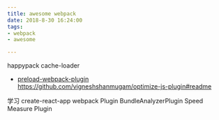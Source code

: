 ```yaml
---
title: awesome webpack
date: 2018-8-30 16:24:00
tags:
- webpack
- awesome

---
```



happypack
cache-loader
- [preload-webpack-plugin](https://github.com/GoogleChromeLabs/preload-webpack-plugin)
https://github.com/vigneshshanmugam/optimize-js-plugin#readme

学习 create-react-app webpack Plugin
BundleAnalyzerPlugin
Speed Measure Plugin
